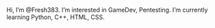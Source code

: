 Hi, I’m @Fresh383.
I’m interested in GameDev, Pentesting.
I’m currently learning Python, C++, HTML, CSS.
